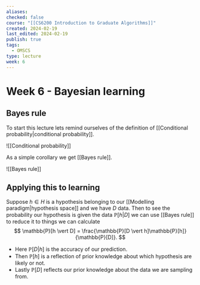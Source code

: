 ```yaml
---
aliases: 
checked: false
course: "[[CS6200 Introduction to Graduate Algorithms]]"
created: 2024-02-19
last_edited: 2024-02-19
publish: true
tags:
  - OMSCS
type: lecture
week: 6
---
```

# Week 6 - Bayesian learning

## Bayes rule

To start this lecture lets remind ourselves of the definition of [[Conditional probability|conditional probability]].

![[Conditional probability]]

As a simple corollary we get [[Bayes rule]].

![[Bayes rule]]

## Applying this to learning

Suppose $h \in H$ is a hypothesis belonging to our [[Modelling paradigm|hypothesis space]] and we have $D$ data. Then to see the probability our hypothesis is given the data $\mathbb{P}[h \vert D]$ we can use [[Bayes rule]] to reduce it to things we can calculate
$$
\mathbb{P}[h \vert D] = \frac{\mathbb{P}[D \vert h]\mathbb{P}[h]}{\mathbb{P}[D]}.
$$
- Here $\mathbb{P}[D \vert h]$ is the accuracy of our prediction. 
- Then $\mathbb{P}[h]$ is a reflection of prior knowledge about which hypothesis are likely or not. 
- Lastly $\mathbb{P}[D]$ reflects our prior knowledge about the data we are sampling from.

